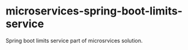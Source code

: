 # microservices-spring-boot-limits-service


Spring boot limits service part of microsrvices solution.
